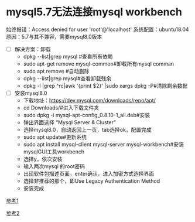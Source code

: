 # mysql5.7无法连接mysql workbench
	
始终报错：Access denied for user 'root'@'localhost'
系统配置：ubuntu18.04
原因：5.7与其不兼容，需要mysql8.0版本
* [ ] 解决方案：卸载
	* dpkg --list|grep mysql #查看所有依赖
	* sudo apt-get remove mysql-common#卸载所有mysql comman
	* sudo apt remove #自动删除
	* dpkg --list|grep mysql#查看卸载残余
	* dpkg -l |grep ^rc|awk '{print $2}' |sudo xargs dpkg -P#清除剩余数据
* [ ] 安装mysql8.0
	* 下载地址：https://dev.mysql.com/downloads/repo/apt/
	* cd Downloads/#进入下载文件夹
	* sudo dpkg -i mysql-apt-config_0.8.10-1_all.deb#安装
	* 弹出界面选择 “Mysql Server & Cluster”
	* 选择mysql8.0，自动返回上一页，tab选择ok，配置完成
	* sudo apt update#更新系统
	* sudo apt install mysql-client mysql-server mysql-workbench#安装mysqlGUI工具workbench
	* 选择y，依次安装
	* 输入两次mysql 的root密码
	* 出现软件包描述页面，enter确认，进入加密方式选择界面
	* 选择非推荐的那个，即Use Legacy Authentication Method
	* 安装完成
  
[参考1](https://blog.csdn.net/w3045872817/article/details/77334886)

[参考2](https://kuaibao.qq.com/s/20180708A0MRNY00?refer=spider)
